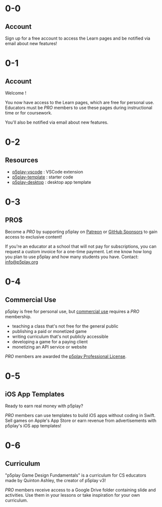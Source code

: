 # 0-0

## Account

Sign up for a free account to access the Learn pages and be notified via email about new features!

# 0-1

## Account

Welcome <span id="username"></span>!

You now have access to the Learn pages, which are free for personal use. Educators must be _PRO_ members to use these pages during instructional time or for coursework.

You'll also be notified via email about new features.

# 0-2

## Resources

- [p5play-vscode](https://github.com/quinton-ashley/p5play-vscode) : VSCode extension
- [p5play-template](https://github.com/quinton-ashley/p5play-template) : starter code
- [p5play-desktop](https://github.com/quinton-ashley/p5play-desktop) : desktop app template

# 0-3

## PRO$

Become a _PRO_ by supporting p5play on [Patreon](https://www.patreon.com/p5play) or [GitHub Sponsors](https://github.com/sponsors/quinton-ashley) to gain access to exclusive content!

If you're an educator at a school that will not pay for subscriptions, you can request a custom invoice for a one-time payment. Let me know how long you plan to use p5play and how many students you have. Contact: [info@p5play.org](mailto:info@p5play.org)

# 0-4

## Commercial Use

p5play is free for personal use, but [commercial use](https://github.com/quinton-ashley/p5play-web/blob/main/LICENSING.md) requires a _PRO_ membership.

- teaching a class that's not free for the general public
- publishing a paid or monetized game
- writing curriculum that's not publicly accessible
- developing a game for a paying client
- monetizing an API service or website

_PRO_ members are awarded the [p5play Professional License](https://github.com/quinton-ashley/p5play-web/blob/main/pro/LICENSE.md).

# 0-5

## iOS App Templates

Ready to earn real money with p5play?

_PRO_ members can use templates to build iOS apps without coding in Swift. Sell games on Apple's App Store or earn revenue from advertisements with p5play's iOS app templates!

# 0-6

## Curriculum

"p5play Game Design Fundamentals" is a curriculum for CS educators made by Quinton Ashley, the creator of p5play v3!

_PRO_ members receive access to a Google Drive folder containing slide and activities. Use them in your lessons or take inspiration for your own curriculum.
